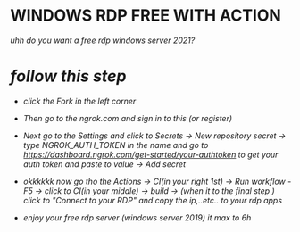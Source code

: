 # WINDOWS RDP FREE WITH ACTION
*uhh do you want a free rdp windows server 2021?*

# *follow this step*

- *click the Fork in the left corner*
- *Then go to the ngrok.com and sign in to this (or register)*

- *Next go to the Settings and click to Secrets -> New repository secret -> type NGROK_AUTH_TOKEN in the name and go to https://dashboard.ngrok.com/get-started/your-authtoken*
  *to get your auth token and paste to value -> Add secret*

- *okkkkkk now go tho the Actions -> CI(in your right 1st) -> Run workflow - F5 -> click to CI(in your middle) -> build -> (when it to the final step ) click to "Connect to your RDP"*
  *and copy the ip,..etc.. to your rdp apps*

- *enjoy your free rdp server (windows server 2019) it max to 6h*
